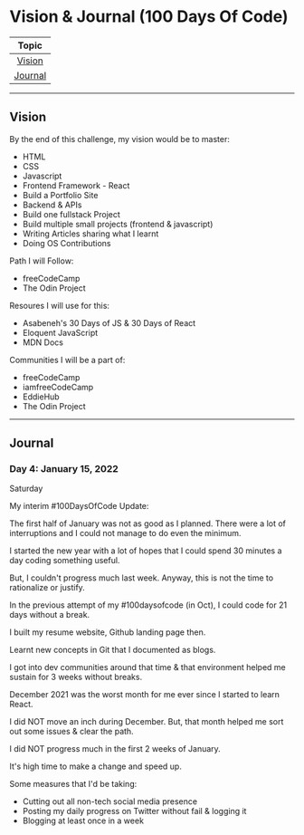 # Vision & Journal (100 Days Of Code)

|      **Topic**      |
| :-----------------: |
|  [Vision](#vision)  |
| [Journal](#journal) |

---

## Vision

By the end of this challenge, my vision would be to master:

- HTML
- CSS
- Javascript
- Frontend Framework - React
- Build a Portfolio Site
- Backend & APIs
- Build one fullstack Project
- Build multiple small projects (frontend & javascript)
- Writing Articles sharing what I learnt
- Doing OS Contributions

Path I will Follow:

- freeCodeCamp
- The Odin Project

Resoures I will use for this:

- Asabeneh's 30 Days of JS & 30 Days of React
- Eloquent JavaScript
- MDN Docs

Communities I will be a part of:

- freeCodeCamp
- iamfreeCodeCamp
- EddieHub
- The Odin Project

---

## Journal

### Day 4: January 15, 2022

Saturday

My interim #100DaysOfCode Update:

The first half of January was not as good as I planned. There were a lot of interruptions and I could not manage to do even the minimum.

I started the new year with a lot of hopes that I could spend 30 minutes a day coding something useful.

But, I couldn't progress much last week. Anyway, this is not the time to rationalize or justify.

In the previous attempt of my #100daysofcode (in Oct), I could code for 21 days without a break.

I built my resume website, Github landing page then.

Learnt new concepts in Git that I documented as blogs.

I got into dev communities around that time & that environment helped me sustain for 3 weeks without breaks.

December 2021 was the worst month for me ever since I started to learn React.

I did NOT move an inch during December. But, that month helped me sort out some issues & clear the path.

I did NOT progress much in the first 2 weeks of January.

It's high time to make a change and speed up.

Some measures that I'd be taking:

- Cutting out all non-tech social media presence
- Posting my daily progress on Twitter without fail & logging it
- Blogging at least once in a week

